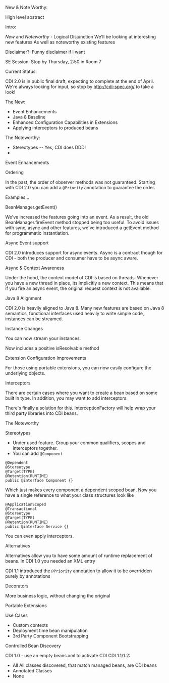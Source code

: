 New & Note Worthy:

High level abstract

Intro:

*New* and *Noteworthy* - Logical Disjunction
We'll be looking at interesting new features
As well as noteworthy existing features

Disclaimer?:
Funny disclaimer if I want

SE Session:
Stop by Thursday, 2:50 in Room 7

Current Status:

CDI 2.0 is in public final draft, expecting to complete at the end of April.  We're always looking for input, so stop by http://cdi-spec.org/ to take a look!

The New:

- Event Enhancements
- Java 8 Baseline
- Enhanced Configuration Capabilities in Extensions
- Applying interceptors to produced beans

The Noteworthy:

- Stereotypes
 -- Yes, CDI does DDD!
- 



Event Enhancements

Ordering

In the past, the order of observer methods was not guaranteed.  Starting with CDI 2.0 you can add a `@Priority` annotation to guarantee the order.

Examples...

BeanManager.getEvent()

We've increased the features going into an event.  As a result, the old BeanManager.fireEvent method stopped being too useful.  To avoid issues with sync, async and other features, we've introduced a getEvent method for programmatic instantiation.

Async Event support

CDI 2.0 introduces support for async events.  Async is a contract though for CDI - both the producer and consumer have to be async aware.

Async & Context Awareness

Under the hood, the context model of CDI is based on threads.  Whenever you have a new thread in place, its implicitly a new context.  This means that if you fire an async event, the original request context is not available.


Java 8 Alignment

CDI 2.0 is heavily aligned to Java 8.  Many new features are based on Java 8 semantics, functional interfaces used heavily to write simple code, instances can be streamed.

Instance Changes

You can now stream your instances.

Now includes a positive isResolvable method

Extension Configuration Improvements

For those using portable extensions, you can now easily configure the underlying objects.

Interceptors

There are certain cases where you want to create a bean based on some built in type.  In addition, you may want to add interceptors.

There's finally a solution for this.  InterceptionFactory will help wrap your third party libraries into CDI beans.

The Noteworthy

Stereotypes

- Under used feature.  Group your common qualifiers, scopes and interceptors together.
- You can add `@Component`
```
@Dependent
@Stereotype
@Target(TYPE)
@Retention(RUNTIME)
public @interface Component {}
```
Which just makes every component a dependent scoped bean.  Now you have a single reference to what your class structures look like
```
@ApplicationScoped
@Transactional
@Stereotype
@Target(TYPE)
@Retention(RUNTIME)
public @interface Service {}
```
You can even apply interceptors.

Alternatives

Alternatives allow you to have some amount of runtime replacement of beans.  In CDI 1.0 you needed an XML entry

CDI 1.1 introduced the `@Priority` annotation to allow it to be overridden purely by annotations

Decorators

More business logic, without changing the original

Portable Extensions

Use Cases
- Custom contexts
- Deployment time bean manipulation
- 3rd Party Component Bootstrapping

Controlled Bean Discovery

CDI 1.0 - use an empty beans.xml to activate CDI
CDI 1.1/1.2:
- All
All classes discovered, that match managed beans, are CDI beans
- Annotated
Classes
- None